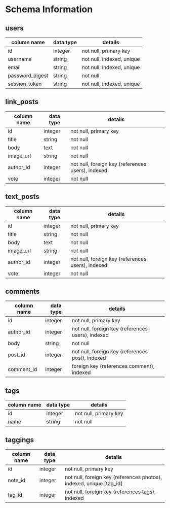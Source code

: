 # Schema Information

## users
column name     | data type | details
----------------|-----------|-----------------------
id              | integer   | not null, primary key
username        | string    | not null, indexed, unique
email           | string    | not null, indexed, unique
password_digest | string    | not null
session_token   | string    | not null, indexed, unique

## link_posts
column name | data type | details
------------|-----------|-----------------------
id          | integer   | not null, primary key
title       | string    | not null
body        | text      | not null
image_url   | string    | not null
author_id   | integer   | not null, foreign key (references users), indexed
vote        | integer   | not null

## text_posts
column name | data type | details
------------|-----------|-----------------------
id          | integer   | not null, primary key
title       | string    | not null
body        | text      | not null
image_url   | string    | not null
author_id   | integer   | not null, foreign key (references users), indexed
vote        | integer   | not null

## comments
column name | data type | details
------------|-----------|-----------------------
id          | integer   | not null, primary key
author_id   | integer   | not null, foreign key (references users), indexed
body        | string    | not null
post_id     | integer   | not null, foreign key (references post), indexed
comment_id  | integer   | foreign key (references comment), indexed

## tags
column name | data type | details
------------|-----------|-----------------------
id          | integer   | not null, primary key
name        | string    | not null

## taggings
column name | data type | details
------------|-----------|-----------------------
id          | integer   | not null, primary key
note_id     | integer   | not null, foreign key (references photos), indexed, unique [tag_id]
tag_id      | integer   | not null, foreign key (references tags), indexed
